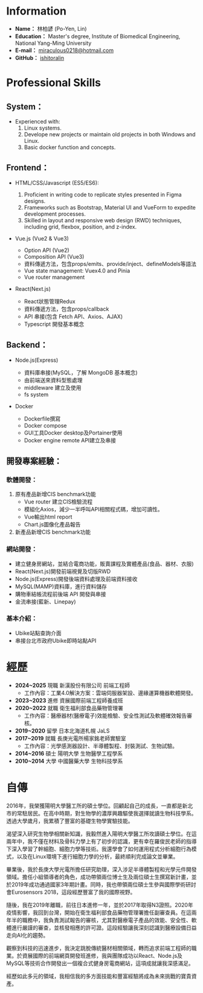 # Information

- **Name：** 林柏諺 (Po-Yen, Lin)
- **Education：** Master's degree, Institute of Biomedical Engineering, National Yang-Ming University
- **E-mail：** miraculous0218@hotmail.com
- **GitHub：** [ishitoralin](https://github.com/ishitoralin)

# Professional Skills

## System：
  - Experienced with:
    1. Linux systems.
    2. Develope new projects or maintain old projects in both Windows and Linux.
    3. Basic docker function and concepts.

## Frontend：

- HTML/CSS/Javascript (ES5/ES6):
    1. Proficient in writing code to replicate styles presented in Figma designs.
    2. Frameworks such as Bootstrap, Material UI and VueForm to expedite development processes.
    3. Skilled in layout and responsive web design (RWD) techniques, including grid, flexbox, position, and z-index.

- Vue.js (Vue2 & Vue3)
  - Option API (Vue2)
  - Composition API (Vue3)
  - 資料傳遞方法，包含props/emits、provide/inject、defineModels等語法
  - Vue state management: Vuex4.0 and Pinia
  - Vue router management

- React(Next.js)
  - React狀態管理Redux
  - 資料傳遞方法，包含props/callback
  - API 串接(包含 Fetch API、Axios、AJAX)
  - Typescript 開發基本概念
  
## Backend：
- Node.js(Express)
  - 資料庫串接(MySQL，了解 MongoDB 基本概念)
  - 由前端送來資料型態處理
  - middleware 建立及使用
  - fs system

- Docker
  - Dockerfile撰寫
  - Docker compose
  - GUI工具Docker desktop及Portainer使用
  - Docker engine remote API建立及串接


## 開發專案經驗：
### 軟體開發：

  1. 原有產品新增CIS benchmark功能
     -  Vue router 建立CIS檢驗流程
     -  模組化Axios，減少一半呼叫API相關程式碼，增加可讀性。
     -  Vue輸出html report
     -  Chart.js圖像化產品報告
  2. 新產品新增CIS benchmark功能


### 網站開發：
- 建立健身房網站，並結合電商功能，販賣課程及實體產品(食品、器材、衣服)
- React(Next.js)開發前端視覺及切版RWD
- Node.js(Express)開發後端資料處理及前端資料接收
- MySQL(MAMP)資料庫，進行資料儲存
- 購物車結帳流程前後端 API 開發與串接
- 金流串接(藍新、Linepay)

### 基本介紹：
- Ubike站點查詢介面
- 串接台北市政府Ubike即時站點API

# 經歷

- **2024~2025** 現職 新漢股份有限公司 前端工程師
  - 工作內容：工業4.0解決方案：雲端伺服器架設、邊緣運算機器軟體開發。
- **2023~2023** 進修 資展國際前端工程師養成班
- **2020~2022** 就職 衛生福利部食品藥物管理署
  - 工作內容：醫療器材(醫療電子)效能檢驗、安全性測試及軟體確效報告審核。
- **2019~2020** 留學 日本北海道札幌 JaLS
- **2017~2019** 就職 長庚光電所楊家銘老師實驗室
  - 工作內容：光學感測器設計、半導體製程、封裝測試、生物試驗。
- **2014~2016** 碩士 陽明大學 生物醫學工程學系
- **2010~2014** 大學 中國醫藥大學 生物科技學系


# 自傳

2016年，我榮獲陽明大學醫工所的碩士學位。回顧起自己的成長，一直都是新北市的常駐居民。在高中時期，對生物學的濃厚興趣驅使我選擇就讀生物科技學系。透過大學歲月，我累積了豐富的基礎生物學實驗技能。

渴望深入研究生物學相關新知識，我毅然進入陽明大學醫工所攻讀碩士學位。在這兩年中，我不僅在材料及骨科力學上有了初步的認識，更有幸在羅俊民老師的指導下深入學習了幹細胞、細胞力學等技術。我還學會了如何運用程式分析細胞行為模式，以及在Linux環境下進行細胞力學的分析，最終順利完成論文並畢業。

畢業後，我於長庚大學光電所擔任研究助理，深入涉足半導體製程和光學元件開發領域。擔任小組領導者的角色，成功帶領兩位博士生及兩位碩士生撰寫新計畫，並於2019年成功通過國家3年期計畫。同時，我也帶領兩位碩士生參與國際學術研討會Eurosensors 2018，這段經歷豐富了我的國際視野。

隨後，我在2019年離職，前往日本進修一年，並於2017年取得N3證照。2020年疫情影響，我回到台灣，開始在衛生福利部食品藥物管理署擔任副審查員。在這兩年半的職務中，我負責測試報告的審核，尤其對醫療電子產品的效能、安全性、軟體進行嚴謹的審查，並核發相應的許可證。這段經驗讓我深刻認識到醫療設備日益走向AI化的趨勢。

觀察到科技的迅速進步，我決定跳脫傳統醫材相關領域，轉而追求前端工程師的職業。於資展國際的前端網頁開發班進修，我與團隊成功以React、Node.js及MySQL等技術合作開發出一個複合式健身房電商網站，這項成就讓我深感滿足。

經歷如此多元的領域，我相信我的多方面技能和豐富經驗將成為未來挑戰的寶貴資產。
